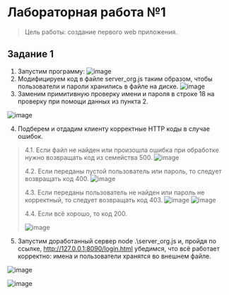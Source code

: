 # Лабораторная работа №1
> Цель работы: создание первого web приложения.
## Задание 1
1. Запустим программу:
![image](https://sun9-5.userapi.com/impg/qiOcJqeyx5DKS1XZ0W2gQCi6vSGYsolxujw1WQ/RfiqSM9o_E4.jpg?size=1231x370&quality=96&sign=e736070ffdd4c12f421341e75aa11c8e&type=album)
2. Модифицируем код в файле server_org.js таким образом, чтобы пользователи и пароли хранились в файле на диске.
![image](https://sun9-48.userapi.com/impg/QY2rfUp8efjAxipArhpw64BCOJc8GBUKL6Rwug/-CRXMiaOeuM.jpg?size=1264x96&quality=96&sign=78a5130647c43e18ce21b5b15b458e47&type=album)
3. Заменим примитивную проверку имени и пароля в строке 18 на проверку при помощи данных из пункта 2.

![image](https://sun9-39.userapi.com/impg/gau_Nb8zYzf7RbVRvCG0E5ydWNC6RRMRX98xJA/8AKx702vsPc.jpg?size=1280x430&quality=96&sign=8337bfe080c83da40b9ea4561d90155c&type=album)

4. Подберем и отдадим клиенту корректные HTTP коды в случае ошибок.

> 4.1. Если файл не найден или произошла ошибка при обработке нужно возвращать код из семейства 500.
> ![image](https://sun9-32.userapi.com/impg/vWoV2aIZIyYsRrdic4AVUsvxkmG9gWEOntlh_Q/gWIUHNAzhtg.jpg?size=938x249&quality=96&sign=31f4c9cfd38942f2be6020cd1a55b4bf&type=album)
>
> 4.2. Если переданы пустой пользователь или пароль, то следует возвращать код 400.
> ![image](https://sun9-63.userapi.com/impg/R9iqRGN2zMq-1IL9YynuPYjEl_Y-lwiZQEhOMA/7ozqv0bst88.jpg?size=766x153&quality=96&sign=093851545d57f6bdd69f106b047d5d96&type=album)
> 
> 4.3. Если переданы пользователь не найден или пароль не корректный, то следует возвращать код 403.
> ![image](https://sun9-34.userapi.com/impg/9vmC9-ykWkBG7r5BGIq2ekuEWQ-zLNuwCcjx9g/bdIgm4nOX-E.jpg?size=688x161&quality=96&sign=8a06d096558843f34a6aff11761aab71&type=album)
> ![image](https://sun9-39.userapi.com/impg/DwB3xlUbaW-FBak2cad4IB4-Om3bkWBej8X9-Q/zjT8vStcjlM.jpg?size=904x243&quality=96&sign=151589551951328830d34f1913c0b696&type=album)
> 
> 4.4. Если всё хорошо, то код 200.
>
>  ![image](https://sun9-53.userapi.com/impg/alHgYElxMwpr_eT3ZSVF-dQ6nKCcrPU1Rt-v-Q/PU9iifIaTrU.jpg?size=524x73&quality=96&sign=03731e95b63d29edeb7483b36f526648&type=album)
5. Запустим доработанный сервер node .\server_org.js и, пройдя по ссылке, http://127.0.0.1:8090/login.html убедимся, что всё работает корректно: имена и пользователи хранятся во внешнем файле.

![image](https://sun9-87.userapi.com/impg/pPhHTuqCdKRviS5crre1SfGWm0S6Yln73-hlAg/RP2aNkeg8Zw.jpg?size=1257x232&quality=96&sign=5f8c7e87fc726ecfba6871304dad7843&type=album)

![image](https://sun9-24.userapi.com/impg/QOoSn4BR7VZspE8qXLhHBqjFDv4A3dZlL4W2Uw/We-kcrU0p4s.jpg?size=380x146&quality=96&sign=50dbe2cde54674c778090a0c96464df6&type=album)

